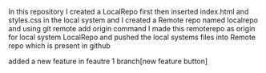 In this repository I created a LocalRepo first then inserted index.html
and styles.css in the local system and I created a Remote repo named localrepo and 
using git remote add origin <link> command I made
this remoterepo as origin for local system LocalRepo and pushed the local systems files into Remote repo which is present in github

added a new feature in feautre 1 branch[new feature button]
